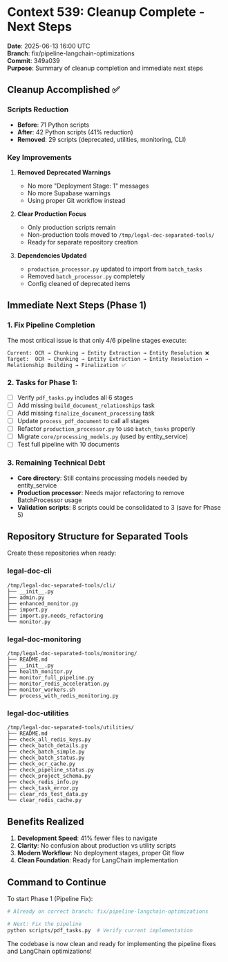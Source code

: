 # Context 539: Cleanup Complete - Next Steps

**Date**: 2025-06-13 16:00 UTC  
**Branch**: fix/pipeline-langchain-optimizations  
**Commit**: 349a039  
**Purpose**: Summary of cleanup completion and immediate next steps

## Cleanup Accomplished ✅

### Scripts Reduction
- **Before**: 71 Python scripts
- **After**: 42 Python scripts (41% reduction)
- **Removed**: 29 scripts (deprecated, utilities, monitoring, CLI)

### Key Improvements
1. **Removed Deprecated Warnings**
   - No more "Deployment Stage: 1" messages
   - No more Supabase warnings
   - Using proper Git workflow instead

2. **Clear Production Focus**
   - Only production scripts remain
   - Non-production tools moved to `/tmp/legal-doc-separated-tools/`
   - Ready for separate repository creation

3. **Dependencies Updated**
   - `production_processor.py` updated to import from `batch_tasks`
   - Removed `batch_processor.py` completely
   - Config cleaned of deprecated items

## Immediate Next Steps (Phase 1)

### 1. Fix Pipeline Completion
The most critical issue is that only 4/6 pipeline stages execute:
```
Current: OCR → Chunking → Entity Extraction → Entity Resolution ❌
Target:  OCR → Chunking → Entity Extraction → Entity Resolution → Relationship Building → Finalization ✅
```

### 2. Tasks for Phase 1:
- [ ] Verify `pdf_tasks.py` includes all 6 stages
- [ ] Add missing `build_document_relationships` task
- [ ] Add missing `finalize_document_processing` task
- [ ] Update `process_pdf_document` to call all stages
- [ ] Refactor `production_processor.py` to use `batch_tasks` properly
- [ ] Migrate `core/processing_models.py` (used by entity_service)
- [ ] Test full pipeline with 10 documents

### 3. Remaining Technical Debt
- **Core directory**: Still contains processing models needed by entity_service
- **Production processor**: Needs major refactoring to remove BatchProcessor usage
- **Validation scripts**: 8 scripts could be consolidated to 3 (save for Phase 5)

## Repository Structure for Separated Tools

Create these repositories when ready:

### legal-doc-cli
```
/tmp/legal-doc-separated-tools/cli/
├── __init__.py
├── admin.py
├── enhanced_monitor.py
├── import.py
├── import.py.needs_refactoring
└── monitor.py
```

### legal-doc-monitoring
```
/tmp/legal-doc-separated-tools/monitoring/
├── README.md
├── __init__.py
├── health_monitor.py
├── monitor_full_pipeline.py
├── monitor_redis_acceleration.py
├── monitor_workers.sh
└── process_with_redis_monitoring.py
```

### legal-doc-utilities
```
/tmp/legal-doc-separated-tools/utilities/
├── README.md
├── check_all_redis_keys.py
├── check_batch_details.py
├── check_batch_simple.py
├── check_batch_status.py
├── check_ocr_cache.py
├── check_pipeline_status.py
├── check_project_schema.py
├── check_redis_info.py
├── check_task_error.py
├── clear_rds_test_data.py
└── clear_redis_cache.py
```

## Benefits Realized

1. **Development Speed**: 41% fewer files to navigate
2. **Clarity**: No confusion about production vs utility scripts
3. **Modern Workflow**: No deployment stages, proper Git flow
4. **Clean Foundation**: Ready for LangChain implementation

## Command to Continue

To start Phase 1 (Pipeline Fix):
```bash
# Already on correct branch: fix/pipeline-langchain-optimizations

# Next: Fix the pipeline
python scripts/pdf_tasks.py  # Verify current implementation
```

The codebase is now clean and ready for implementing the pipeline fixes and LangChain optimizations!